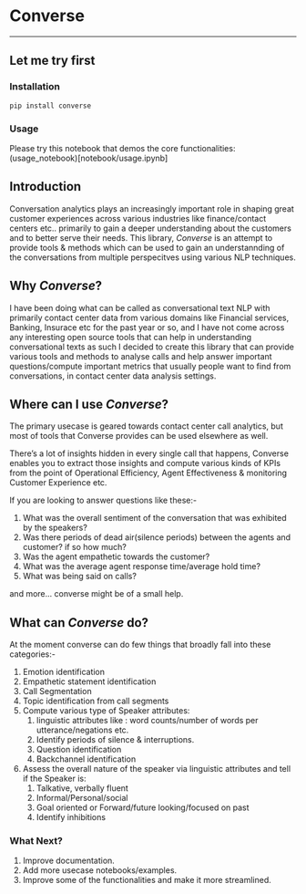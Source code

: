 # Converse
-----------

## Let me try first

### Installation 

```
pip install converse
```

### Usage

Please try this notebook that demos the core functionalities: (usage_notebook)[notebook/usage.ipynb]

## Introduction

Conversation analytics plays an increasingly important role in shaping great customer experiences across various industries like finance/contact centers etc..
primarily to gain a deeper understanding about the customers and to better serve their needs. This library, *Converse* is an attempt to provide tools & methods which can be used to gain an understannding of the conversations from multiple perspecitves using various NLP techniques. 

## Why *Converse*?

I have been doing what can be called as conversational text NLP with primarily contact center data from various domains like Financial services, Banking, Insurace etc for the past year or so, and I have not come across any interesting open source tools that can help in understanding conversational texts as such I decided to create this library that can provide various tools and methods to analyse calls and help answer important questions/compute important metrics that usually people want to find from conversations, in contact center data analysis settings. 

## Where can I use *Converse*?

The primary usecase is geared towards contact center call analytics, but most of tools that Converse provides can be used elsewhere as well. 

There’s a lot of insights hidden in every single call that happens, Converse enables you to extract those insights and compute various kinds of KPIs from the point of Operational Efficiency, Agent Effectiveness & monitoring Customer Experience etc. 

If you are looking to answer questions like these:- 

1. What was the overall sentiment of the conversation that was exhibited by the speakers? 
2. Was there periods of dead air(silence periods) between the agents and customer? if so how much? 
3. Was the agent empathetic towards the customer?
4. What was the average agent response time/average hold time?
5. What was being said on calls? 

and more... converse might be of a small help.

## What can *Converse* do?

At the moment converse can do few things that broadly fall into these categories:- 

1. Emotion identification 
2. Empathetic statement identification
3. Call Segmentation
4. Topic identification from call segments
5. Compute various type of Speaker attributes: 
    1. linguistic attributes like : word counts/number of words per utterance/negations etc.
    2. Identify periods of silence & interruptions. 
    3. Question identification
    4. Backchannel identification
6. Assess the overall nature of the speaker via linguistic attributes and tell if the Speaker is: 
    1. Talkative, verbally fluent
    2. Informal/Personal/social
    3. Goal oriented or Forward/future looking/focused on past
    4. Identify inhibitions

### What Next?

1. Improve documentation.
2. Add more usecase notebooks/examples.
3. Improve some of the functionalities and make it more streamlined. 


